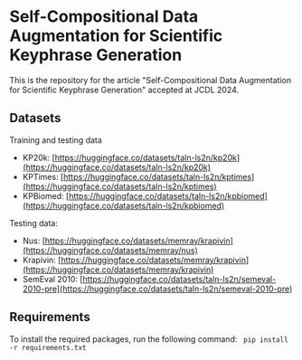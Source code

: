 # Self-Compositional Data Augmentation for Scientific Keyphrase Generation

This is the repository for the article "Self-Compositional Data Augmentation for Scientific Keyphrase Generation" accepted at JCDL 2024.

## Datasets
Training and testing data
- KP20k: [https://huggingface.co/datasets/taln-ls2n/kp20k](https://huggingface.co/datasets/taln-ls2n/kp20k)
- KPTimes: [https://huggingface.co/datasets/taln-ls2n/kptimes](https://huggingface.co/datasets/taln-ls2n/kptimes)
- KPBiomed: [https://huggingface.co/datasets/taln-ls2n/kpbiomed](https://huggingface.co/datasets/taln-ls2n/kpbiomed)

Testing data:
- Nus: [https://huggingface.co/datasets/memray/krapivin](https://huggingface.co/datasets/memray/nus)
- Krapivin: [https://huggingface.co/datasets/memray/krapivin](https://huggingface.co/datasets/memray/krapivin)
- SemEval 2010: [https://huggingface.co/datasets/taln-ls2n/semeval-2010-pre](https://huggingface.co/datasets/taln-ls2n/semeval-2010-pre)

## Requirements
To install the required packages, run the following command:
`` pip install -r requirements.txt ``
